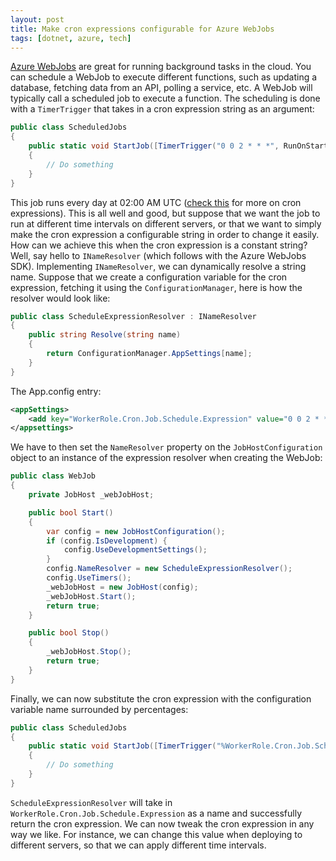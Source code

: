 ```yaml
---
layout: post
title: Make cron expressions configurable for Azure WebJobs
tags: [dotnet, azure, tech]
---
```

[Azure WebJobs](https://docs.microsoft.com/en-us/azure/app-service/web-sites-create-web-jobs) are great for running background tasks in the cloud. You can schedule a WebJob to execute different functions, such as updating a database, fetching data from an API, polling a service, etc. A WebJob will typically call a scheduled job to execute a function. The scheduling is done with a <code>TimerTrigger</code> that takes in a cron expression string as an argument:

```csharp
public class ScheduledJobs
{        
    public static void StartJob([TimerTrigger("0 0 2 * * *", RunOnStartup = false)] TimerInfo timerInfo)
    {
        // Do something
    }
}
```

This job runs every day at 02:00 AM UTC ([check this](https://docs.microsoft.com/en-us/azure/app-service/web-sites-create-web-jobs) for more on cron expressions). This is all well and good, but suppose that we want the job to run at different time intervals on different servers, or that we want to simply make the cron expression a configurable string in order to change it easily. How can we achieve this when the cron expression is a constant string? Well, say hello to <code>INameResolver</code> (which follows with the Azure WebJobs SDK). Implementing <code>INameResolver</code>, we can dynamically resolve a string name. Suppose that we create a configuration variable for the cron expression, fetching it using the <code>ConfigurationManager</code>, here is how the resolver would look like:

```csharp
public class ScheduleExpressionResolver : INameResolver
{
    public string Resolve(string name)
    {
        return ConfigurationManager.AppSettings[name];
    }
}
```

The App.config entry:

```xml
<appSettings>
    <add key="WorkerRole.Cron.Job.Schedule.Expression" value="0 0 2 * * *" />
</appsettings>
```

We have to then set the <code>NameResolver</code> property on the <code>JobHostConfiguration</code> object to an instance of the expression resolver when creating the WebJob:

```csharp
public class WebJob
{
    private JobHost _webJobHost;   

    public bool Start()
    {
        var config = new JobHostConfiguration();
        if (config.IsDevelopment) {
            config.UseDevelopmentSettings();
        }
        config.NameResolver = new ScheduleExpressionResolver();
        config.UseTimers();
        _webJobHost = new JobHost(config);
        _webJobHost.Start();
        return true;
    }

    public bool Stop()
    {
        _webJobHost.Stop();
        return true;
    }
}
```

Finally, we can now substitute the cron expression with the configuration variable name surrounded by percentages:

```csharp
public class ScheduledJobs
{        
    public static void StartJob([TimerTrigger("%WorkerRole.Cron.Job.Schedule.Expression%", RunOnStartup = false)] TimerInfo timerInfo)
    {
        // Do something
    }
}
```

<code>ScheduleExpressionResolver</code> will take in <code>WorkerRole.Cron.Job.Schedule.Expression</code> as a name and successfully return the cron expression. We can now tweak the cron expression in any way we like. For instance, we can change this value when deploying to different servers, so that we can apply different time intervals.
